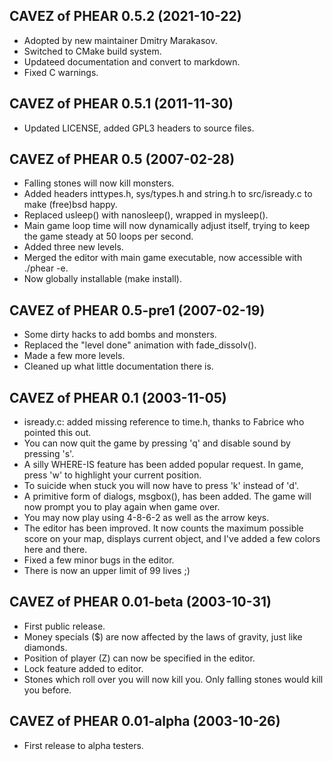 ## CAVEZ of PHEAR 0.5.2 (2021-10-22)
- Adopted by new maintainer Dmitry Marakasov.
- Switched to CMake build system.
- Updateed documentation and convert to markdown.
- Fixed C warnings.

## CAVEZ of PHEAR 0.5.1 (2011-11-30)
- Updated LICENSE, added GPL3 headers to source files.

## CAVEZ of PHEAR 0.5 (2007-02-28)
- Falling stones will now kill monsters.
- Added headers inttypes.h, sys/types.h and string.h
  to src/isready.c to make (free)bsd happy.
- Replaced usleep() with nanosleep(), wrapped in
  mysleep().
- Main game loop time will now dynamically adjust
  itself, trying to keep the game steady at 50
  loops per second.
- Added three new levels.
- Merged the editor with main game executable, now
  accessible with ./phear -e.
- Now globally installable (make install).

## CAVEZ of PHEAR 0.5-pre1 (2007-02-19)
- Some dirty hacks to add bombs and monsters.
- Replaced the "level done" animation with
  fade_dissolv().
- Made a few more levels.
- Cleaned up what little documentation there is.

## CAVEZ of PHEAR 0.1 (2003-11-05)
- isready.c: added missing reference to time.h,
  thanks to Fabrice who pointed this out.
- You can now quit the game by pressing 'q' and
  disable sound by pressing 's'.
- A silly WHERE-IS feature has been added popular
  request. In game, press 'w' to highlight your
  current position.
- To suicide when stuck you will now have to press
  'k' instead of 'd'.
- A primitive form of dialogs, msgbox(), has been
  added. The game will now prompt you to play again
  when game over.
- You may now play using 4-8-6-2 as well as the arrow
  keys.
- The editor has been improved. It now counts
  the maximum possible score on your map, displays
  current object, and I've added a few colors here
  and there.
- Fixed a few minor bugs in the editor.
- There is now an upper limit of 99 lives ;)

## CAVEZ of PHEAR 0.01-beta (2003-10-31)
- First public release.
- Money specials ($) are now affected by the laws
  of gravity, just like diamonds.
- Position of player (Z) can now be specified in the
  editor.
- Lock feature added to editor.
- Stones which roll over you will now kill you. Only
  falling stones would kill you before.

## CAVEZ of PHEAR 0.01-alpha (2003-10-26)
- First release to alpha testers.
